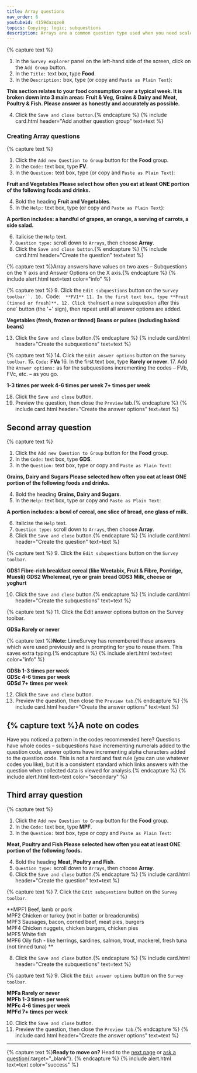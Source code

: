 ```yaml
---
title: Array questions
nav_order: 6
youtubeid: 4159dazqze8
topics: Copying; logic; subquestions
description: Arrays are a common question type used when you need scaled responses to a series of subquestions. The most common example is the 'How much do you agree with the following statements?' type. Responses are usually placed on a [Likert scale](https://en.wikipedia.org/wiki/Likert_scale).
---
```


{% capture text %}
1.	In the `Survey explorer` panel on the left-hand side of the screen, click on the `Add Group` button.
2.	In the `Title:` text box, type **Food**.
3.	In the `Description:` box, type (or copy and `Paste as Plain Text`):

**This section relates to your food consumption over a typical week. It is broken down into 3 main areas: Fruit & Veg, Grains & Dairy and Meat, Poultry & Fish.
Please answer as honestly and accurately as possible.**

4.	Click the `Save and close button`.{% endcapture %}
{% include card.html header="Add another question group" text=text %}

### Creating Array questions

{% capture text %}
1.	Click the `Add new Question to Group` button for the **Food** group.
2.	In the `Code:` text box, type **FV**.
3.	In the `Question:` text box, type (or copy and `Paste as Plain Text`):

**Fruit and Vegetables
Please select how often you eat at least ONE portion of the following foods and drinks.**

4.	Bold the heading **Fruit and Vegetables**.
5.	In the `Help:` text box, type (or copy and `Paste as Plain Text`):

**A portion includes: a handful of grapes, an orange, a serving of carrots, a side salad.**

6.	Italicise the `Help` text.
7.	`Question type:`    scroll down to `Arrays`, then choose **Array**.
8.	Click the `Save and close button`.{% endcapture %}
{% include card.html header="Create the question" text=text %}

{% capture text %}Array answers have values on two axes – Subquestions on the Y axis and Answer Options on the X axis.{% endcapture %}
{% include alert.html text=text color="info" %}

{% capture text %}
9.	Click the `Edit subquestions` button on the `Survey toolbar``.
10.	`Code:`   **FV1**
11.	In the first text box, type **Fruit (tinned or fresh)**.
12.	Click the `Insert a new subquestion after this one` button (the '+' sign), then repeat until all answer options are added.

**Vegetables (fresh, frozen or tinned)
Beans or pulses (including baked beans)**

13.	Click the `Save and close` button.{% endcapture %}
{% include card.html header="Create the subquestions" text=text %}

{% capture text %}
14.	Click the `Edit answer options` button on the `Survey toolbar`.
15.	`Code:`    **FVa**
16.	In the first text box, type **Rarely or never**.
17.	Add the `Answer options:` as for the subquestions incrementing the codes – FVb, FVc, etc. – as you go.

**1-3 times per week
4-6 times per week
7+ times per week**

18.	Click the `Save and close` button.
19.	Preview the question, then close the `Preview` tab.{% endcapture %}
{% include card.html header="Create the answer options" text=text %}

## Second array question

{% capture text %}
1.	Click the `Add new Question to Group` button for the **Food** group.
2.	In the `Code:` text box, type **GDS**.
3.	In the `Question:` text box, type or copy and `Paste as Plain Text`:

**Grains, Dairy and Sugars
Please selected how often you eat at least ONE portion of the following foods and drinks.**

4.	Bold the heading **Grains, Dairy and Sugars**.
5.	In the `Help:` text box, type or copy and `Paste as Plain Text`:

**A portion includes: a bowl of cereal, one slice of bread, one glass of milk.**

6.	Italicise the `Help` text.
7.	`Question type:`    scroll down to `Arrays`, then choose **Array**.
8.	Click the `Save and close` button.{% endcapture %}
{% include card.html header="Create the question" text=text %}

{% capture text %}
9.	Click the `Edit subquestions` button on the `Survey toolbar`.

**GDS1	Fibre-rich breakfast cereal (like Weetabix, Fruit & Fibre, Porridge, Muesli)
GDS2	Wholemeal, rye or grain bread
GDS3	Milk, cheese or yoghurt**

10.	Click the `Save and close` button.{% endcapture %}
{% include card.html header="Create the subquestions" text=text %}

{% capture text %}
11.	Click the Edit answer options button on the Survey toolbar.

**GDSa	Rarely or never**

{% capture text %}**Note:** LimeSurvey has remembered these answers which were used previously and is prompting for you to reuse them.  This saves extra typing.{% endcapture %}
{% include alert.html text=text color="info" %}

**GDSb	1-3 times per week  
GDSc	4-6 times per week  
GDSd	7+ times per week**

12.	Click the `Save and close` button.
13.	Preview the question, then close the `Preview tab`.{% endcapture %}
{% include card.html header="Create the answer options" text=text %}

{% capture text %}**A note on codes**
---
Have you noticed a pattern in the codes recommended here?  Questions have whole codes – subquestions have incrementing numerals added to the question code, answer options have incrementing alpha characters added to the question code.  This is not a hard and fast rule (you can use whatever codes you like), but it is a consistent standard which links answers with the question when collected data is viewed for analysis.{% endcapture %}
{% include alert.html text=text color="secondary" %}

## Third array question

{% capture text %}
1.	Click the `Add new Question to Group` button for the **Food** group.
2.	In the `Code:` text box, type **MPF**.
3.	In the `Question:` text box, type or copy and `Paste as Plain Text`:

**Meat, Poultry and Fish
Please selected how often you eat at least ONE portion of the following foods.**

4.	Bold the heading **Meat, Poultry and Fish**.
5.	`Question type:`    scroll down to `Arrays`, then choose **Array**.
6.	Click the `Save and close` button.{% endcapture %}
{% include card.html header="Create the question" text=text %}

{% capture text %}
7.	Click the `Edit subquestions` button on the `Survey toolbar`.

**MPF1	Beef, lamb or pork  
MPF2	Chicken or turkey (not in batter or breadcrumbs)  
MPF3	Sausages, bacon, corned beef, meat pies, burgers  
MPF4	Chicken nuggets, chicken burgers, chicken pies  
MPF5	White fish  
MPF6	Oily fish - like herrings, sardines, salmon, trout, mackerel, fresh tuna (not tinned tuna)  **

8.	Click the `Save and close` button.{% endcapture %}
{% include card.html header="Create the subquestions" text=text %}

{% capture text %}
9.	Click the `Edit answer options` button on the `Survey toolbar`.

**MPFa	Rarely or never  
MPFb	1-3 times per week  
MPFc	4-6 times per week  
MPFd	7+ times per week**

10.	Click the `Save and close` button.
11.	Preview the question, then close the `Preview tab`.{% endcapture %}
{% include card.html header="Create the answer options" text=text %}

---

{% capture text %}**Ready to move on?** Head to the [next page](5-quotas.html) or [ask a question](https://griffithu.padlet.org/y_banens1/gli5hpobgpzwcuym){:target="_blank"}. {% endcapture %}
{% include alert.html text=text color="success" %}
